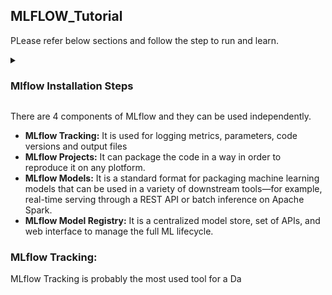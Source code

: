 
## MLFLOW_Tutorial

PLease refer below sections and follow the step to run and learn.

<details><summary> <h3> Mlflow Installation Steps </h3> </summary>
<p>

#### Step1: Run a below command to install a mlflow(You can run this command in jupyter notebook cell as well)
```ruby
pip install mlflow
```
#### Step2: Check version of mlflow
```ruby
# for command line
mlflow --version

# For jupyter notebook
mlflow.__version__
```  
#### (Optional)Step3: It is recommend to create an new environment before installting mlflow
```ruby
conda create -n mlflow_env
conda activate mlflow_env
pip install mlflow
```    
</p>
</details>

There are 4 components of MLflow and they can be used independently.
* <strong> MLflow Tracking:</strong> It is used for logging metrics, parameters, code versions and output files
* <strong> MLflow Projects:</strong> It can package the code in a way in order to reproduce it on any plotform.
* <strong> MLflow Models:</strong> It is a standard format for packaging machine learning models that can be used in a variety of downstream tools—for example, real-time serving through a REST API or batch inference on Apache Spark. 
* <strong> MLflow Model Registry:</strong> It is a centralized model store, set of APIs, and web interface to manage the full ML lifecycle.

### MLflow Tracking: 
MLflow Tracking is probably the most used tool for a Da
